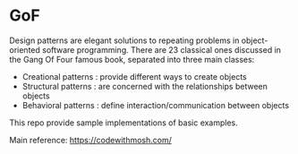 # GoF

Design patterns are elegant solutions to  repeating problems in object-oriented software programming. There are 23 classical ones discussed in the Gang Of Four famous book, separated into three main classes: 
- Creational patterns : provide different ways to create objects
- Structural patterns : are concerned with the relationships between  objects
- Behavioral patterns : define interaction/communication between objects

This repo provide sample implementations of basic examples. 

Main reference: https://codewithmosh.com/ 


